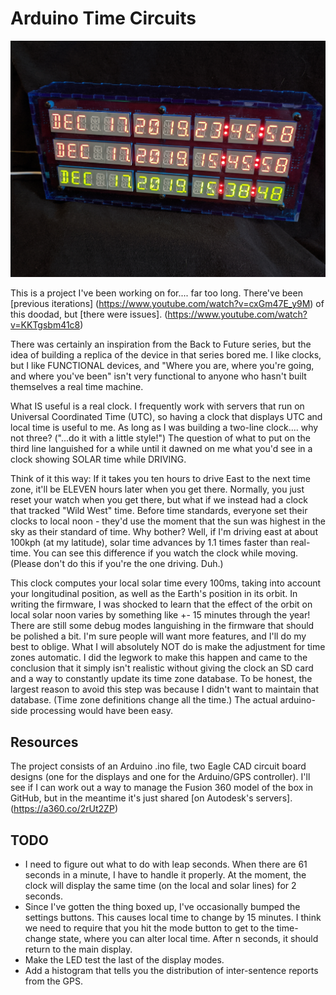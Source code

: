 # Arduino Time Circuits

![Time Circuits Image](https://raw.githubusercontent.com/foodini/time_circuits_final/master/time_circuits_image.jpg)

This is a project I've been working on for.... far too long. There've been [previous iterations]
(https://www.youtube.com/watch?v=cxGm47E_y9M) of this doodad, but [there were issues].
(https://www.youtube.com/watch?v=KKTgsbm41c8)

There was certainly an inspiration from the Back to Future series, but the idea of building a
replica of the device in that series bored me. I like clocks, but I like FUNCTIONAL devices, and
"Where you are, where you're going, and where you've been" isn't very functional to anyone who
hasn't built themselves a real time machine.

What IS useful is a real clock. I frequently work with servers that run on Universal Coordinated
Time (UTC), so having a clock that displays UTC and local time is useful to me. As long as I was
building a two-line clock.... why not three? ("...do it with a little style!") The question of
what to put on the third line languished for a while until it dawned on me what you'd see in a 
clock showing SOLAR time while DRIVING.

Think of it this way: If it takes you ten hours to drive East to the next time zone, it'll be
ELEVEN hours later when you get there. Normally, you just reset your watch when you get there,
but what if we instead had a clock that tracked "Wild West" time. Before time standards, everyone
set their clocks to local noon - they'd use the moment that the sun was highest in the sky as
their standard of time. Why bother? Well, if I'm driving east at about 100kph (at my latitude),
solar time advances by 1.1 times faster than real-time. You can see this difference if you watch
the clock while moving. (Please don't do this if you're the one driving. Duh.)

This clock computes your local solar time every 100ms, taking into account your longitudinal
position, as well as the Earth's position in its orbit. In writing the firmware, I was shocked
to learn that the effect of the orbit on local solar noon varies by something like +- 15 minutes
through the year!
There are still some debug modes languishing in the firmware that should be polished a bit. I'm
sure people will want more features, and I'll do my best to oblige. What I will absolutely NOT
do is make the adjustment for time zones automatic. I did the legwork to make this happen and
came to the conclusion that it simply isn't realistic without giving the clock an SD card and a
way to constantly update its time zone database. To be honest, the largest reason to avoid
this step was because I didn't want to maintain that database. (Time zone definitions change all
the time.) The actual arduino-side processing would have been easy.

## Resources

The project consists of an Arduino .ino file, two Eagle CAD circuit board designs (one for the
displays and one for the Arduino/GPS controller). I'll see if I can work out a way to manage the
Fusion 360 model of the box in GitHub, but in the meantime it's just shared [on Autodesk's
servers].(https://a360.co/2rUt2ZP)

## TODO
- I need to figure out what to do with leap seconds. When there are 61 seconds in a minute, I
  have to handle it properly. At the moment, the clock will display the same time (on the local
  and solar lines) for 2 seconds.
- Since I've gotten the thing boxed up, I've occasionally bumped the settings buttons. This
  causes local time to change by 15 minutes. I think we need to require that you hit the
  mode button to get to the time-change state, where you can alter local time. After n
  seconds, it should return to the main display.
- Make the LED test the last of the display modes.
- Add a histogram that tells you the distribution of inter-sentence reports from the GPS.
